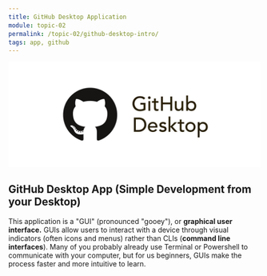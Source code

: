 ```yaml
---
title: GitHub Desktop Application
module: topic-02
permalink: /topic-02/github-desktop-intro/
tags: app, github
---
```


<div class="divider-heading"></div>

<img src="../img/logo-github-desktop.jpg" alt="GitHub Desktop app logo" />

## GitHub Desktop App (Simple Development from your Desktop)
This application is a "GUI" (pronounced "gooey"), or **graphical user interface.** GUIs allow users to interact with a device through visual indicators (often icons and menus) rather than CLIs (**command line interfaces**). Many of you probably already use Terminal or Powershell to communicate with your computer, but for us beginners, GUIs make the process faster and more intuitive to learn.
